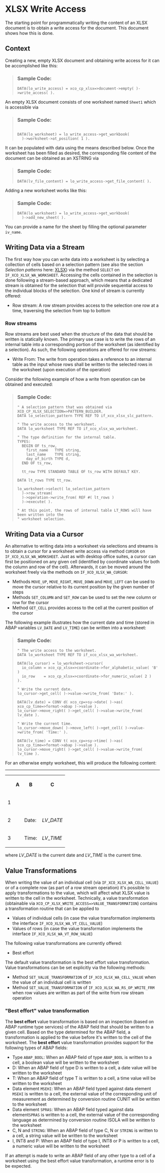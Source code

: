 <!-- loio8dddce9fd9954e72a09d2b39d22db995 -->

# XLSX Write Access

The starting point for programmatically writing the content of an XLSX document is to obtain a write access for the document. This document shows how this is done.



## Context

Creating a new, empty XLSX document and obtaining write access for it can be accomplished like this:

> ### Sample Code:  
> ```abap
> DATA(lo_write_access) = xco_cp_xlsx=>document->empty( )->write_access( ).
> ```

An empty XLSX document consists of one worksheet named `Sheet1` which is accessible via

> ### Sample Code:  
> ```abap
> 
> DATA(lo_worksheet) = lo_write_access->get_workbook(
>   )->worksheet->at_position( 1 ).
> ```

It can be populated with data using the means described below. Once the worksheet has been filled as desired, the corresponding file content of the document can be obtained as an XSTRING via

> ### Sample Code:  
> ```abap
> DATA(lv_file_content) = lo_write_access->get_file_content( ).
> ```

Adding a new worksheet works like this:

> ### Sample Code:  
> ```abap
> DATA(lo_worksheet) = lo_write_access->get_workbook(
>   )->add_new_sheet( ).
> ```

You can provide a name for the sheet by filling the optional parameter `iv_name`.



<a name="loio8dddce9fd9954e72a09d2b39d22db995__section_xlz_dmn_1vb"/>

## Writing Data via a Stream

The first way how you can write data into a worksheet is by selecting a collection of cells based on a selection pattern \(see also the section *Selection patterns* here: [XLSX](xlsx-9b7a0d1.md)\) via the method `SELECT` on `IF_XCO_XLSX_WA_WORKSHEET`. Accessing the cells contained in the selection is done following a stream-based approach, which means that a dedicated stream is obtained for the selection that will provide sequential access to the individual blocks of the selection. One kind of stream is currently offered:

-   Row stream: A row stream provides access to the selection one row at a time, traversing the selection from top to bottom




### Row streams

Row streams are best used when the structure of the data that should be written is statically known. The primary use case is to write the rows of an internal table into a corresponding portion of the worksheet \(as identified by a selection\). As such, the following operations are offered for row streams:

-   Write From: The write from operation takes a reference to an internal table as the input whose rows shall be written to the selected rows in the worksheet \(upon execution of the operation\)

Consider the following example of how a write from operation can be obtained and executed:

> ### Sample Code:  
> ```abap
> " A selection pattern that was obtained via XCO_CP_XLSX_SELECTION=>PATTERN_BUILDER.
> DATA lo_selection_pattern TYPE REF TO if_xco_xlsx_slc_pattern.
>  
> " The write access to the worksheet.
> DATA lo_worksheet TYPE REF TO if_xco_xlsx_wa_worksheet.
>  
> " The type definition for the internal table.
> TYPES:
>   BEGIN OF ts_row,
>     first_name   TYPE string,
>     last_name    TYPE string,
>     day_of_birth TYPE d,
>   END OF ts_row,
>  
>   tt_row TYPE STANDARD TABLE OF ts_row WITH DEFAULT KEY.
>  
> DATA lt_rows TYPE tt_row.
>  
> lo_worksheet->select( lo_selection_pattern
>   )->row_stream(
>   )->operation->write_from( REF #( lt_rows )
>   )->execute( ).
>  
> " At this point, the rows of internal table LT_ROWS will have been written into the
> " worksheet selection.
> ```



<a name="loio8dddce9fd9954e72a09d2b39d22db995__section_q2s_54n_1vb"/>

## Writing Data via a Cursor

An alternative to writing data into a worksheet via selections and streams is to obtain a cursor for a worksheet write access via method `CURSOR` on `IF_XCO_XLSX_WA_WORKSHEET`. Just as with desktop office suites, a cursor can first be positioned on any given cell \(identified by coordinate values for both the column and row of the cell\). Afterwards, it can be moved around the worksheet freely via the methods on `IF_XCO_XLSX_WA_CURSOR`:

-   Methods `MOVE_UP`, `MOVE_RIGHT`, `MOVE_DOWN` and `MOVE_LEFT` can be used to move the cursor relative to its current position by the given number of steps
-   Methods `SET_COLUMN` and `SET_ROW` can be used to set the new column or row for the cursor
-   Method `GET_CELL` provides access to the cell at the current position of the cursor

The following example illustrates how the current date and time \(stored in ABAP variables `LV_DATE` and `LV_TIME`\) can be written into a worksheet:

> ### Sample Code:  
> ```abap
> " The write access to the worksheet.
> DATA lo_worksheet TYPE REF TO if_xco_xlsx_wa_worksheet.
>  
> DATA(lo_cursor) = lo_worksheet->cursor(
>   io_column = xco_cp_xlsx=>coordinate->for_alphabetic_value( 'B' )
>   io_row    = xco_cp_xlsx=>coordinate->for_numeric_value( 2 )
> ).
>  
> " Write the current date.
> lo_cursor->get_cell( )->value->write_from( 'Date:' ).
>  
> DATA(lv_date) = CONV d( xco_cp=>sy->date( )->as( xco_cp_time=>format->abap )->value ).
> lo_cursor->move_right( )->get_cell( )->value->write_from( lv_date ).
>  
> " Write the current time.
> lo_cursor->move_down( )->move_left( )->get_cell( )->value->write_from( 'Time:' ).
>  
> DATA(lv_time) = CONV t( xco_cp=>sy->time( )->as( xco_cp_time=>format->abap )->value ).
> lo_cursor->move_right( )->get_cell( )->value->write_from( lv_time ).
> ```

For an otherwise empty worksheet, this will produce the following content:

****


<table>
<tr>
<th valign="top">

 

</th>
<th valign="top">

A

</th>
<th valign="top">

B

</th>
<th valign="top">

C

</th>
</tr>
<tr>
<td valign="top">

1

</td>
<td valign="top">

 

</td>
<td valign="top">

 

</td>
<td valign="top">

 

</td>
</tr>
<tr>
<td valign="top">

2

</td>
<td valign="top">

 

</td>
<td valign="top">

Date:

</td>
<td valign="top">

$LV\_DATE$

</td>
</tr>
<tr>
<td valign="top">

3

</td>
<td valign="top">

 

</td>
<td valign="top">

Time:

</td>
<td valign="top">

$LV\_TIME$

</td>
</tr>
</table>

where $LV\_DATE$ is the current date and $LV\_TIME$ is the current time.



<a name="loio8dddce9fd9954e72a09d2b39d22db995__section_fl3_tpn_1vb"/>

## Value Transformations

When writing the value of an individual cell \(via `IF_XCO_XLSX_WA_CELL_VALUE`\) or of a complete row \(as part of a row stream operation\) it's possible to apply transformations to the value, which will affect what XLSX value is written to the cell in the worksheet. Technically, a value transformation \(obtainable via `XCO_CP_XLSX_WRITE_ACCESS=>VALUE_TRANSFORMATION`\) contains a transformation routine that can be applied to

-   Values of individual cells \(in case the value transformation implements the interface `IF_XCO_XLSX_WA_VT_CELL_VALUE`\)
-   Values of rows \(in case the value transformation implements the interface `IF_XCO_XLSX_WA_VT_ROW_VALUE`\)

The following value transformations are currently offered:

-   Best effort

The default value transformation is the best effort value transformation. Value transformations can be set explicitly via the following methods:

-   Method `SET_VALUE_TRANSFORMATION` of `IF_XCO_XLSX_WA_CELL_VALUE` when the value of an individual cell is written
-   Method `SET_VALUE_TRANSFORMATION` of `IF_XCO_XLSX_WA_RS_OP_WRITE_FRM` when row values are written as part of the write from row stream operation



### "Best effort" value transformation

The **best effort** value transformation is based on an inspection \(based on ABAP runtime type services\) of the ABAP field that should be written to a given cell. Based on the type determined for the ABAP field, a transformation is applied to the value before it's written to the cell of the worksheet. The **best effort** value transformation provides support for the following types of ABAP fields:

-   Type `ABAP_BOOL`: When an ABAP field of type `ABAP_BOOL` is written to a cell, a boolean value will be written to the worksheet
-   D: When an ABAP field of type D is written to a cell, a date value will be written to the worksheet
-   T: When an ABAP field of type T is written to a cell, a time value will be written to the worksheet
-   Data element `MSEHI`: When an ABAP field typed against data element `MSEHI` is written to a cell, the external value of the corresponding unit of measurement as determined by conversion routine CUNIT will be written to the worksheet
-   Data element `SPRAS`: When an ABAP field typed against data element`SPRAS` is written to a cell, the external value of the corresponding language as determined by conversion routine ISOLA will be written to the worksheet
-   C, N and `STRING`: When an ABAP field of type C, N or `STRING` is written to a cell, a string value will be written to the worksheet
-   I, INT8 and P: When an ABAP field of type I, INT8 or P is written to a cell, a numeric value will be written to the worksheet

If an attempt is made to write an ABAP field of any other type to a cell of a worksheet using the best effort value transformation, a runtime error is to be expected.

